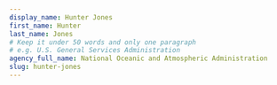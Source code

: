 ```yaml
---
display_name: Hunter Jones
first_name: Hunter
last_name: Jones
# Keep it under 50 words and only one paragraph
# e.g. U.S. General Services Administration
agency_full_name: National Oceanic and Atmospheric Administration
slug: hunter-jones
---
```

